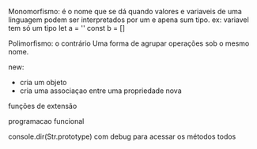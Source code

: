 
Monomorfismo: é o nome que se dá quando valores e variaveis de uma linguagem podem ser interpretados por um e apena sum tipo.
ex: variavel tem só um tipo
let a = ''
const b = []


Polimorfismo: o contrário
Uma forma de agrupar operações sob o mesmo nome.


new:
- cria um objeto
- cria uma associaçao entre uma propriedade nova 


funções de extensão

programacao funcional

console.dir(Str.prototype) com debug para acessar os métodos todos